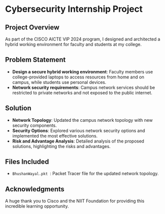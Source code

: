 # Cybersecurity Internship Project

## Project Overview
As part of the CISCO AICTE VIP 2024 program, I designed and architected a hybrid working environment for faculty and students at my college.

## Problem Statement
- **Design a secure hybrid working environment**: Faculty members use college-provided laptops to access resources from home and on campus, while students use personal devices.
- **Network security requirements**: Campus network services should be restricted to private networks and not exposed to the public internet.

## Solution
- **Network Topology**: Updated the campus network topology with new security components.
- **Security Options**: Explored various network security options and implemented the most effective solutions.
- **Risk and Advantage Analysis**: Detailed analysis of the proposed solutions, highlighting the risks and advantages.

## Files Included
- `BhushanWayal.pkt `: Packet Tracer file for the updated network topology.
  

## Acknowledgments
A huge thank you to Cisco and the NIIT Foundation for providing this incredible learning opportunity.
